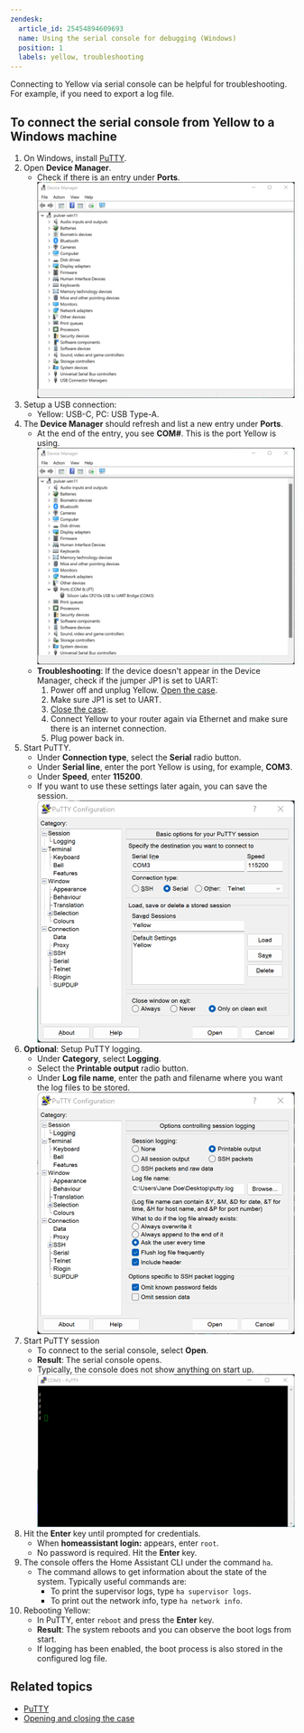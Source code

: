```yaml
---
zendesk:
  article_id: 25454894609693
  name: Using the serial console for debugging (Windows)
  position: 1
  labels: yellow, troubleshooting
---
```


Connecting to Yellow via serial console can be helpful for troubleshooting. For example, if you need to export a log file.

## To connect the serial console from Yellow to a Windows machine

1. On Windows, install [PuTTY](https://www.chiark.greenend.org.uk/~sgtatham/putty/latest.html).
2. Open **Device Manager**.
   - Check if there is an entry under **Ports**.
     ![Device Manager: ports](/static/img/yellow/win-device-manager.png)
3. Setup a USB connection:
   - Yellow: USB-C, PC: USB Type-A.
4. The **Device Manager** should refresh and list a new entry under **Ports**.
   - At the end of the entry, you see **COM#**. This is the port Yellow is using.
     ![Device Manager: ports with Yellow](/static/img/yellow/win-device-manager-2.png)
   - **Troubleshooting**: If the device doesn't appear in the Device Manager, check if the jumper JP1 is set to UART:
     1. Power off and unplug Yellow. [Open the case](/hc/en-us/articles/25298668266269).
     2. Make sure JP1 is set to UART.
     3. [Close the case](/hc/en-us/articles/25298668266269).
     4. Connect Yellow to your router again via Ethernet and make sure there is an internet connection.
     5. Plug power back in.
5. Start PuTTY.
   - Under **Connection type**, select the **Serial** radio button.
   - Under **Serial line**, enter the port Yellow is using, for example, **COM3**.
   - Under **Speed**, enter **115200**.
   - If you want to use these settings later again, you can save the session.
     ![Setup session settings in PuTTY](/static/img/yellow/win-putty-session-settings.png)
6. **Optional**: Setup PuTTY logging.
   - Under **Category**, select **Logging**.
   - Select the **Printable output** radio button.
   - Under **Log file name**, enter the path and filename where you want the log files to be stored.
     ![Setup logging settings in PuTTY](/static/img/yellow/win-putty-logging-settings.png)
7. Start PuTTY session
   - To connect to the serial console, select **Open**.
   - **Result**: The serial console opens.
   - Typically, the console does not show anything on start up.
     ![PuTTY: serial connection established](/static/img/yellow/win-putty-2.png)
8. Hit the **Enter** key until prompted for credentials.
   - When **homeassistant login:** appears, enter `root`.
   - No password is required. Hit the **Enter** key.
9. The console offers the Home Assistant CLI under the command `ha`.
   - The command allows to get information about the state of the system. Typically useful commands are:
     - To print the supervisor logs, type `ha supervisor logs`.
     - To print out the network info, type `ha network info`.
10. Rebooting Yellow:
    - In PuTTY, enter `reboot` and press the **Enter** key.
    - **Result**: The system reboots and you can observe the boot logs from start.
    - If logging has been enabled, the boot process is also stored in the configured log file.

## Related topics

- [PuTTY](https://www.chiark.greenend.org.uk/~sgtatham/putty/latest.html)
- [Opening and closing the case](/hc/en-us/articles/25298668266269)
